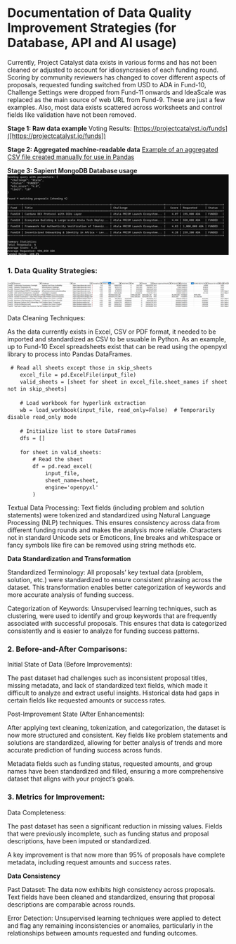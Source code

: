 # Documentation of Data Quality Improvement Strategies (for Database, API and AI usage)

Currently, Project Catalyst data exists in various forms and has not been cleaned or adjusted to account for idiosyncrasies of each funding round. Scoring by community reviewers has changed to cover different aspects of proposals, requested funding switched from USD to ADA in Fund-10, Challenge Settings were dropped from Fund-11 onwards and IdeaScale was replaced as the main source of web URL from Fund-9. These are just a few examples. Also, most data exists scattered across worksheets and control fields like validation have not been removed.

**Stage 1: Raw data example**
Voting Results: [https://projectcatalyst.io/funds]([https://projectcatalyst.io/funds])

**Stage 2: Aggregated machine-readable data**
[Example of an aggregated CSV file created manually for use in Pandas](https://github.com/Sapient-Predictive-Analytics/Data-Driven_Catalyst/blob/main/Funds/API_Database/Fund10_score_and_vote.csv)

**Stage 3: Sapient MongoDB Database usage**
![APIUSer](https://github.com/Sapient-Predictive-Analytics/Data-Driven_Catalyst/blob/main/Funds/API_Database/api_use_sample.png)

### 1. Data Quality Strategies:

![OriginalDF](https://github.com/Sapient-Predictive-Analytics/Data-Driven_Catalyst/blob/main/Funds/API_Database/dataframe_sample.png)

Data Cleaning Techniques:

As the data currently exists in Excel, CSV or PDF format, it needed to be imported and standardized as CSV to be usuable in Python. As an example, up to Fund-10 Excel spreadsheets exist that can be read using the openpyxl library to process into Pandas DataFrames.
~~~
 # Read all sheets except those in skip_sheets
    excel_file = pd.ExcelFile(input_file)
    valid_sheets = [sheet for sheet in excel_file.sheet_names if sheet not in skip_sheets]
    
    # Load workbook for hyperlink extraction
    wb = load_workbook(input_file, read_only=False)  # Temporarily disable read_only mode
    
    # Initialize list to store DataFrames
    dfs = []
    
    for sheet in valid_sheets:
        # Read the sheet
        df = pd.read_excel(
            input_file,
            sheet_name=sheet,
            engine='openpyxl'
        )
~~~


Textual Data Processing: Text fields (including problem and solution statements) were tokenized and standardized using Natural Language Processing (NLP) techniques. This ensures consistency across data from different funding rounds and makes the analysis more reliable. Characters not in standard Unicode sets or Emoticons, line breaks and whitespace or fancy symbols like fire can be removed using string methods etc.


**Data Standardization and Transformation**

Standardized Terminology: All proposals’ key textual data (problem, solution, etc.) were standardized to ensure consistent phrasing across the dataset. This transformation enables better categorization of keywords and more accurate analysis of funding success.

Categorization of Keywords: Unsupervised learning techniques, such as clustering, were used to identify and group keywords that are frequently associated with successful proposals. This ensures that data is categorized consistently and is easier to analyze for funding success patterns.



### 2. Before-and-After Comparisons:

Initial State of Data (Before Improvements):

The past dataset had challenges such as inconsistent proposal titles, missing metadata, and lack of standardized text fields, which made it difficult to analyze and extract useful insights. Historical data had gaps in certain fields like requested amounts or success rates.


Post-Improvement State (After Enhancements):

After applying text cleaning, tokenization, and categorization, the dataset is now more structured and consistent. Key fields like problem statements and solutions are standardized, allowing for better analysis of trends and more accurate prediction of funding success across funds.

Metadata fields such as funding status, requested amounts, and group names have been standardized and filled, ensuring a more comprehensive dataset that aligns with your project’s goals.



### 3. Metrics for Improvement:

Data Completeness:

The past dataset has seen a significant reduction in missing values. Fields that were previously incomplete, such as funding status and proposal descriptions, have been imputed or standardized.

A key improvement is that now more than 95% of proposals have complete metadata, including request amounts and success rates.


**Data Consistency**

Past Dataset: The data now exhibits high consistency across proposals. Text fields have been cleaned and standardized, ensuring that proposal descriptions are comparable across rounds.

Error Detection: Unsupervised learning techniques were applied to detect and flag any remaining inconsistencies or anomalies, particularly in the relationships between amounts requested and funding outcomes.

